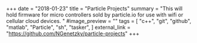 +++
date = "2018-01-23"
title = "Particle Projects"
summary = "This will hold firmware for micro controllers sold by particle.io for use with wifi or cellular cloud devices. "
#image_preview = ""
tags = [
    "c++",
    "git",
    "github",
    "matlab",
    "Particle",
    "sh",
    "tasker",
]
external_link = "https://github.com/NGenetzky/particle-projects"
+++

